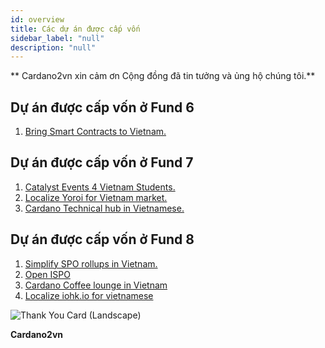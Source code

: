 ```yaml
---
id: overview
title: Các dự án được cấp vốn
sidebar_label: "null"
description: "null"
--- 
```

** Cardano2vn xin cảm ơn Cộng đồng đã tin tưởng và ủng hộ chúng tôi.**

## Dự án được cấp vốn ở Fund 6
1. [Bring Smart Contracts to Vietnam.](https://cardano.ideascale.com/c/idea/365570)

## Dự án được cấp vốn ở Fund 7
1. [Catalyst Events 4 Vietnam Students.](https://cardano.ideascale.com/a/dtd/Catalyst-Events-4-Vietnam-Students/382615-48088)
2. [Localize Yoroi for Vietnam market.](https://cardano.ideascale.com/a/dtd/Localize-Yoroi-for-Vietnam-market/382591-48088)
3. [Cardano Technical hub in Vietnamese.](https://cardano.ideascale.com/a/dtd/Cardano-Technical-hub-in-Vietnamese/382651-48088)

## Dự án được cấp vốn ở Fund 8
1. [Simplify SPO rollups in Vietnam.](https://cardano.ideascale.com/c/idea/399806)
2. [Open ISPO](https://cardano.ideascale.com/c/idea/403106)
3. [Cardano Coffee lounge in Vietnam](https://cardano.ideascale.com/c/idea/398359)
4. [Localize iohk.io for vietnamese](https://cardano.ideascale.com/c/idea/401887)

![Thank You Card (Landscape)](https://user-images.githubusercontent.com/34856010/163514635-a8fbf5f9-7bf3-4810-81d8-21c66658ea72.png)

**Cardano2vn**
